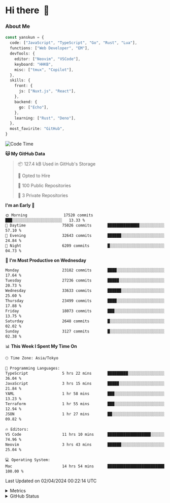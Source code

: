 # Hi there&nbsp; :wave:

### About Me

```ts
const yanskun = {
  code: ["JavaScript", "TypeScript", "Go", "Rust", "Lua"],
  functions: ["Web Developer", "EM"],
  devTools: {
    editor: ["Neovim", "VSCode"],
    keyboard: "HHKB",
    misc: ["tmux", "Copilot"],
  },
  skills: {
    front: {
      js: ["Nuxt.js", "React"],
    },
    backend: {
      go: ["Echo"],
    },
    learning: ["Rust", "Deno"],
  },
  most_favirite: "GitHub",
}
```

<!--START_SECTION:waka-->
![Code Time](http://img.shields.io/badge/Code%20Time-772%20hrs%2038%20mins-blue)

**🐱 My GitHub Data** 

> 📦 127.4 kB Used in GitHub's Storage 
 > 
> 💼 Opted to Hire
 > 
> 📜 100 Public Repositories 
 > 
> 🔑 3 Private Repositories 
 > 
**I'm an Early 🐤** 

```text
🌞 Morning                17520 commits       ███░░░░░░░░░░░░░░░░░░░░░░   13.33 % 
🌆 Daytime                75026 commits       ██████████████░░░░░░░░░░░   57.10 % 
🌃 Evening                32643 commits       ██████░░░░░░░░░░░░░░░░░░░   24.84 % 
🌙 Night                  6209 commits        █░░░░░░░░░░░░░░░░░░░░░░░░   04.73 % 
```
📅 **I'm Most Productive on Wednesday** 

```text
Monday                   23182 commits       ████░░░░░░░░░░░░░░░░░░░░░   17.64 % 
Tuesday                  27236 commits       █████░░░░░░░░░░░░░░░░░░░░   20.73 % 
Wednesday                33633 commits       ██████░░░░░░░░░░░░░░░░░░░   25.60 % 
Thursday                 23499 commits       ████░░░░░░░░░░░░░░░░░░░░░   17.88 % 
Friday                   18073 commits       ███░░░░░░░░░░░░░░░░░░░░░░   13.75 % 
Saturday                 2648 commits        █░░░░░░░░░░░░░░░░░░░░░░░░   02.02 % 
Sunday                   3127 commits        █░░░░░░░░░░░░░░░░░░░░░░░░   02.38 % 
```


📊 **This Week I Spent My Time On** 

```text
🕑︎ Time Zone: Asia/Tokyo

💬 Programming Languages: 
TypeScript               5 hrs 22 mins       █████████░░░░░░░░░░░░░░░░   36.04 % 
JavaScript               3 hrs 15 mins       █████░░░░░░░░░░░░░░░░░░░░   21.84 % 
YAML                     1 hr 58 mins        ███░░░░░░░░░░░░░░░░░░░░░░   13.23 % 
Terraform                1 hr 55 mins        ███░░░░░░░░░░░░░░░░░░░░░░   12.94 % 
JSON                     1 hr 27 mins        ██░░░░░░░░░░░░░░░░░░░░░░░   09.82 % 

🔥 Editors: 
VS Code                  11 hrs 10 mins      ███████████████████░░░░░░   74.96 % 
Neovim                   3 hrs 43 mins       ██████░░░░░░░░░░░░░░░░░░░   25.04 % 

💻 Operating System: 
Mac                      14 hrs 54 mins      █████████████████████████   100.00 % 
```


 Last Updated on 02/04/2024 00:22:14 UTC
<!--END_SECTION:waka-->

<details>
  <summary>Metrics</summary>
  <img src="https://github.com/yanskun/yanskun/blob/main/github-metrics.svg" alt="Metrics">
</details>

<details>
  <summary>GitHub Status</summary>
  <picture>
    <source media="(prefers-color-scheme: dark)" srcset="https://raw.githubusercontent.com/yanskun/yanskun/master/profile-summary-card-output/nord_dark/0-profile-details.svg">
   <img src="https://raw.githubusercontent.com/yanskun/yanskun/master/profile-summary-card-output/default/0-profile-details.svg">
  </picture>
  <br>
  <picture>
    <source media="(prefers-color-scheme: dark)" srcset="https://raw.githubusercontent.com/yanskun/yanskun/master/profile-summary-card-output/nord_dark/1-repos-per-language.svg">
   <img src="https://raw.githubusercontent.com/yanskun/yanskun/master/profile-summary-card-output/default/1-repos-per-language.svg">
  </picture>
  <picture>
    <source media="(prefers-color-scheme: dark)" srcset="https://raw.githubusercontent.com/yanskun/yanskun/master/profile-summary-card-output/nord_dark/2-most-commit-language.svg">
   <img src="https://raw.githubusercontent.com/yanskun/yanskun/master/profile-summary-card-output/default/2-most-commit-language.svg">
  </picture>
  <br>
  <picture>
    <source media="(prefers-color-scheme: dark)" srcset="https://raw.githubusercontent.com/yanskun/yanskun/master/profile-summary-card-output/nord_dark/3-stats.svg">
   <img src="https://raw.githubusercontent.com/yanskun/yanskun/master/profile-summary-card-output/default/3-stats.svg">
  </picture>
  <picture>
    <source media="(prefers-color-scheme: dark)" srcset="https://raw.githubusercontent.com/yanskun/yanskun/master/profile-summary-card-output/nord_dark/4-productive-time.svg">
   <img src="https://raw.githubusercontent.com/yanskun/yanskun/master/profile-summary-card-output/default/4-productive-time.svg">
  </picture>
</details>
